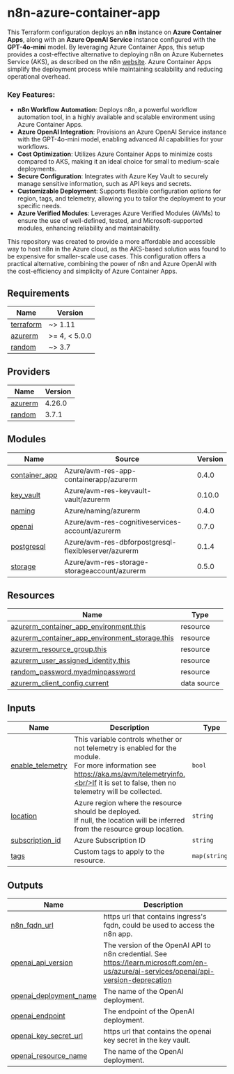 # n8n-azure-container-app

This Terraform configuration deploys an **n8n** instance on **Azure Container Apps**, along with an **Azure OpenAI Service** instance configured with the **GPT-4o-mini** model. By leveraging Azure Container Apps, this setup provides a cost-effective alternative to deploying n8n on Azure Kubernetes Service (AKS), as described on the n8n [website](https://docs.n8n.io/hosting/installation/server-setups/azure/). Azure Container Apps simplify the deployment process while maintaining scalability and reducing operational overhead.
 
### Key Features:
- **n8n Workflow Automation**: Deploys n8n, a powerful workflow automation tool, in a highly available and scalable environment using Azure Container Apps.
- **Azure OpenAI Integration**: Provisions an Azure OpenAI Service instance with the GPT-4o-mini model, enabling advanced AI capabilities for your workflows.
- **Cost Optimization**: Utilizes Azure Container Apps to minimize costs compared to AKS, making it an ideal choice for small to medium-scale deployments.
- **Secure Configuration**: Integrates with Azure Key Vault to securely manage sensitive information, such as API keys and secrets.
- **Customizable Deployment**: Supports flexible configuration options for region, tags, and telemetry, allowing you to tailor the deployment to your specific needs.
- **Azure Verified Modules**: Leverages Azure Verified Modules (AVMs) to ensure the use of well-defined, tested, and Microsoft-supported modules, enhancing reliability and maintainability.

This repository was created to provide a more affordable and accessible way to host n8n in the Azure cloud, as the AKS-based solution was found to be expensive for smaller-scale use cases. This configuration offers a practical alternative, combining the power of n8n and Azure OpenAI with the cost-efficiency and simplicity of Azure Container Apps.

<!-- BEGIN_TF_DOCS -->
## Requirements

| Name | Version |
|------|---------|
| <a name="requirement_terraform"></a> [terraform](#requirement\_terraform) | ~> 1.11 |
| <a name="requirement_azurerm"></a> [azurerm](#requirement\_azurerm) | >= 4, < 5.0.0 |
| <a name="requirement_random"></a> [random](#requirement\_random) | ~> 3.7 |

## Providers

| Name | Version |
|------|---------|
| <a name="provider_azurerm"></a> [azurerm](#provider\_azurerm) | 4.26.0 |
| <a name="provider_random"></a> [random](#provider\_random) | 3.7.1 |

## Modules

| Name | Source | Version |
|------|--------|---------|
| <a name="module_container_app"></a> [container\_app](#module\_container\_app) | Azure/avm-res-app-containerapp/azurerm | 0.4.0 |
| <a name="module_key_vault"></a> [key\_vault](#module\_key\_vault) | Azure/avm-res-keyvault-vault/azurerm | 0.10.0 |
| <a name="module_naming"></a> [naming](#module\_naming) | Azure/naming/azurerm | 0.4.0 |
| <a name="module_openai"></a> [openai](#module\_openai) | Azure/avm-res-cognitiveservices-account/azurerm | 0.7.0 |
| <a name="module_postgresql"></a> [postgresql](#module\_postgresql) | Azure/avm-res-dbforpostgresql-flexibleserver/azurerm | 0.1.4 |
| <a name="module_storage"></a> [storage](#module\_storage) | Azure/avm-res-storage-storageaccount/azurerm | 0.5.0 |

## Resources

| Name | Type |
|------|------|
| [azurerm_container_app_environment.this](https://registry.terraform.io/providers/hashicorp/azurerm/latest/docs/resources/container_app_environment) | resource |
| [azurerm_container_app_environment_storage.this](https://registry.terraform.io/providers/hashicorp/azurerm/latest/docs/resources/container_app_environment_storage) | resource |
| [azurerm_resource_group.this](https://registry.terraform.io/providers/hashicorp/azurerm/latest/docs/resources/resource_group) | resource |
| [azurerm_user_assigned_identity.this](https://registry.terraform.io/providers/hashicorp/azurerm/latest/docs/resources/user_assigned_identity) | resource |
| [random_password.myadminpassword](https://registry.terraform.io/providers/hashicorp/random/latest/docs/resources/password) | resource |
| [azurerm_client_config.current](https://registry.terraform.io/providers/hashicorp/azurerm/latest/docs/data-sources/client_config) | data source |

## Inputs

| Name | Description | Type | Default | Required |
|------|-------------|------|---------|:--------:|
| <a name="input_enable_telemetry"></a> [enable\_telemetry](#input\_enable\_telemetry) | This variable controls whether or not telemetry is enabled for the module.<br/>For more information see https://aka.ms/avm/telemetryinfo.<br/>If it is set to false, then no telemetry will be collected. | `bool` | `false` | no |
| <a name="input_location"></a> [location](#input\_location) | Azure region where the resource should be deployed.<br/>If null, the location will be inferred from the resource group location. | `string` | `"eastu2"` | no |
| <a name="input_subscription_id"></a> [subscription\_id](#input\_subscription\_id) | Azure Subscription ID | `string` | n/a | yes |
| <a name="input_tags"></a> [tags](#input\_tags) | Custom tags to apply to the resource. | `map(string)` | `null` | no |

## Outputs

| Name | Description |
|------|-------------|
| <a name="output_n8n_fqdn_url"></a> [n8n\_fqdn\_url](#output\_n8n\_fqdn\_url) | https url that contains ingress's fqdn, could be used to access the n8n app. |
| <a name="output_openai_api_version"></a> [openai\_api\_version](#output\_openai\_api\_version) | The version of the OpenAI API to n8n credential. See https://learn.microsoft.com/en-us/azure/ai-services/openai/api-version-deprecation |
| <a name="output_openai_deployment_name"></a> [openai\_deployment\_name](#output\_openai\_deployment\_name) | The name of the OpenAI deployment. |
| <a name="output_openai_endpoint"></a> [openai\_endpoint](#output\_openai\_endpoint) | The endpoint of the OpenAI deployment. |
| <a name="output_openai_key_secret_url"></a> [openai\_key\_secret\_url](#output\_openai\_key\_secret\_url) | https url that contains the openai key secret in the key vault. |
| <a name="output_openai_resource_name"></a> [openai\_resource\_name](#output\_openai\_resource\_name) | The name of the OpenAI deployment. |
<!-- END_TF_DOCS -->